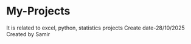 # My-Projects
It is related to excel, python, statistics projects
Create date-28/10/2025
Created by Samir
